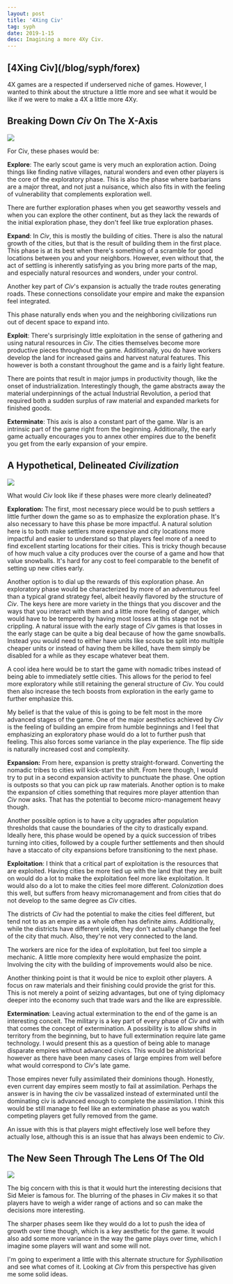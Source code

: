```yaml
---
layout: post
title: '4Xing Civ'
tag: syph
date: 2019-1-15
desc: Imagining a more 4Xy Civ.
---
```

<h2>[4Xing Civ](/blog/syph/forex)</h2>

4X games are a respected if underserved niche of games. However, I wanted to think about the structure a little more and see what it would be like if we were to make a 4X a little more 4Xy.

## Breaking Down *Civ* On The X-Axis
<img src="/blogImages/civ6.png" />

For Civ, these phases would be:


<b>Explore</b>: The early scout game is very much an exploration action. Doing things like finding native villages, natural wonders and even other players is the core of the exploratory phase. This is also the phase where barbarians are a major threat, and not just a nuisance, which also fits in with the feeling of vulnerability that complements exploration well.


There are further exploration phases when you get seaworthy vessels and when you can explore the other continent, but as they lack the rewards of the initial exploration phase, they don't feel like true exploration phases.


<b>Expand</b>: In *Civ*, this is mostly the building of cities. There is also the natural growth of the cities, but that is the result of building them in the first place. This phase is at its best when there's something of a scramble for good locations between you and your neighbors. However, even without that, the act of settling is inherently satisfying as you bring more parts of the map, and especially natural resources and wonders, under your control.


Another key part of *Civ*'s expansion is actually the trade routes generating roads. These connections consolidate your empire and make the expansion feel integrated.


This phase naturally ends when you and the neighboring civilizations run out of decent space to expand into.


<b>Exploit</b>: There's surprisingly little exploitation in the sense of gathering and using natural resources in *Civ*. The cities themselves become more productive pieces throughout the game. Additionally, you do have workers develop the land for increased gains and harvest natural features. This however is both a constant throughout the game and is a fairly light feature.


There are points that result in major jumps in productivity though, like the onset of industrialization. Interestingly though, the game abstracts away the material underpinnings of the actual Industrial Revolution, a period that required both a sudden surplus of raw material and expanded markets for finished goods.


<b>Exterminate</b>: This axis is also a constant part of the game. War is an intrinsic part of the game right from the beginning. Additionally, the early game actually encourages you to annex other empires due to the benefit you get from the early expansion of your empire.

## A Hypothetical, Delineated *Civilization*
<img src="/blogImages/civTech3.png" />

What would *Civ* look like if these phases were more clearly delineated?


<b>Exploration:</b> The first, most necessary piece would be to push settlers a little further down the game so as to emphasize the exploration phase. It's also necessary to have this phase be more impactful. A natural solution here is to both make settlers more expensive and city locations more impactful and easier to understand so that players feel more of a need to find excellent starting locations for their cities. This is tricky though because of how much value a city produces over the course of a game and how that value snowballs. It's hard for any cost to feel comparable to the benefit of setting up new cities early.


Another option is to dial up the rewards of this exploration phase. An exploratory phase would be characterized by more of an adventurous feel than a typical grand strategy feel, albeit heavily flavored by the structure of *Civ*. The keys here are more variety in the things that you discover and the ways that you interact with them and a little more feeling of danger, which would have to be tempered by having most losses at this stage not be crippling. A natural issue with the early stage of *Civ* games is that losses in the early stage can be quite a big deal because of how the game snowballs. Instead you would need to either have units like scouts be split into multiple cheaper units or instead of having them be killed, have them simply be disabled for a while as they escape whatever beat them.


A cool idea here would be to start the game with nomadic tribes instead of being able to immediately settle cities. This allows for the period to feel more exploratory while still retaining the general structure of *Civ*. You could then also increase the tech boosts from exploration in the early game to further emphasize this.


My belief is that the value of this is going to be felt most in the more advanced stages of the game. One of the major aesthetics achieved by *Civ* is the feeling of building an empire from humble beginnings and I feel that emphasizing an exploratory phase would do a lot to further push that feeling. This also forces some variance in the play experience. The flip side is naturally increased cost and complexity.


<b>Expansion:</b> From here, expansion is pretty straight-forward. Converting the nomadic tribes to cities will kick-start the shift. From here though, I would try to put in a second expansion activity to punctuate the phase. One option is outposts so that you can pick up raw materials. Another option is to make the expansion of cities something that requires more player attention than *Civ* now asks. That has the potential to become micro-management heavy though.


Another possible option is to have a city upgrades after population thresholds that cause the boundaries of the city to drastically expand. Ideally here, this phase would be opened by a quick succession of tribes turning into cities, followed by a couple further settlements and then should have a staccato of city expansions before transitioning to the next phase.


<b>Exploitation</b>: I think that a critical part of exploitation is the resources that are exploited. Having cities be more tied up with the land that they are built on would do a lot to make the exploitation feel more like exploitation. It would also do a lot to make the cities feel more different. *Colonization* does this well, but suffers from heavy micromanagement and from cities that do not develop to the same degree as *Civ* cities.


The districts of *Civ* had the potential to make the cities feel different, but tend not to as an empire as a whole often has definite aims. Additionally, while the districts have different yields, they don't actually change the feel of the city that much. Also, they're not very connected to the land.


The workers are nice for the idea of exploitation, but feel too simple a mechanic. A little more complexity here would emphasize the point. Involving the city with the building of improvements would also be nice.


Another thinking point is that it would be nice to exploit other players. A focus on raw materials and their finishing could provide the grist for this. This is not merely a point of seizing advantages, but one of tying diplomacy deeper into the economy such that trade wars and the like are expressible.


<b>Extermination</b>: Leaving actual extermination to the end of the game is an interesting conceit. The military is a key part of every phase of *Civ* and with that comes the concept of extermination. A possibility is to allow shifts in territory from the beginning, but to have full extermination require late game technology. I would present this as a question of being able to manage disparate empires without advanced civics. This would be ahistorical however as there have been many cases of large empires from well before what would correspond to *Civ*'s late game.


Those empires never fully assimilated their dominions though. Honestly, even current day empires seem mostly to fail at assimilation. Perhaps the answer is in having the civ be vassalized instead of exterminated until the dominating civ is advanced enough to complete the assimilation. I think this would be still manage to feel like an extermination phase as you watch competing players get fully removed from the game.


An issue with this is that players might effectively lose well before they actually lose, although this is an issue that has always been endemic to *Civ*.

## The New Seen Through The Lens Of The Old
<img src="/blogImages/civUnit2.png" />

The big concern with this is that it would hurt the interesting decisions that Sid Meier is famous for. The blurring of the phases in *Civ* makes it so that players have to weigh a wider range of actions and so can make the decisions more interesting.


The sharper phases seem like they would do a lot to push the idea of growth over time though, which is a key aesthetic for the game. It would also add some more variance in the way the game plays over time, which I imagine some players will want and some will not.


I'm going to experiment a little with this alternate structure for *Syphilisation* and see what comes of it. Looking at *Civ* from this perspective has given me some solid ideas.

